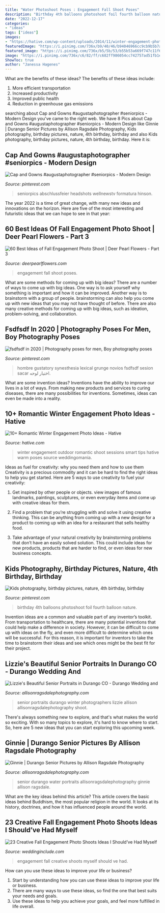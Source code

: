 ```yaml
---
title: "Water Photoshoot Poses : Engagement Fall Shoot Poses"
description: "Birthday 4th balloons photoshoot foil fourth balloon nature"
date: "2022-12-17"
categories:
- "ideas"
tags: ["ideas"]
images:
- "https://hative.com/wp-content/uploads/2014/11/winter-engagement-photo-ideas/8-winter-engagement-photo-ideas.jpg"
featuredImage: "https://i.pinimg.com/736x/b9/40/46/b94046966cc9cb9b5b7af2118c31cbe4.jpg"
featured_image: "https://i.pinimg.com/736x/b5/5b/53/b55b53a669f747c11f665e911a26f069.jpg"
image: "https://i.pinimg.com/736x/c6/82/ff/c682ff986054cc742757ad51fb1e626e--foil-balloons-kid-photography.jpg"
ShowToc: true
author: "Janessa Hagenes"
---
```



What are the benefits of these ideas?
The benefits of these ideas include: 
1. More efficient transportation 
2. Increased productivity 
3. Improved public health 
4. Reduction in greenhouse gas emissions 

	

		
searching about Cap and Gowns #augustaphotographer #seniorpics - Modern Design you've came to the right web. We have 8 Pics about Cap and Gowns #augustaphotographer #seniorpics - Modern Design like Ginnie | Durango Senior Pictures by Allison Ragsdale Photography, Kids photography, birthday pictures, nature, 4th birthday, birthday and also Kids photography, birthday pictures, nature, 4th birthday, birthday. Here it is:
		
    
## Cap And Gowns #augustaphotographer #seniorpics - Modern Design

<img loading=lazy src="https://i.pinimg.com/736x/b9/40/46/b94046966cc9cb9b5b7af2118c31cbe4.jpg" onerror="this.onerror=null;this.src='https://tse2.mm.bing.net/th?id=OIP.Z-iXTC9mc2aAiusIxARxPgHaLH&amp;pid=15.1';" alt="Cap and Gowns #augustaphotographer #seniorpics - Modern Design">

_Source: pinterest.com_

>seniorpics abschlussfeier headshots wellnewstv formatura hinson. 

	

The year 2022 is a time of great change, with many new ideas and innovations on the horizon. Here are five of the most interesting and futuristic ideas that we can hope to see in that year:

    
## 60 Best Ideas Of Fall Engagement Photo Shoot | Deer Pearl Flowers - Part 3

<img loading=lazy src="http://www.deerpearlflowers.com/wp-content/uploads/2016/08/Fall-Engagement-Photo-Shoot-and-Poses-Ideas-49.jpg" onerror="this.onerror=null;this.src='https://tse1.mm.bing.net/th?id=OIP.1sEjVev3SxUe0rhQ1l1p-QHaLH&amp;pid=15.1';" alt="60 Best Ideas of Fall Engagement Photo Shoot | Deer Pearl Flowers - Part 3">

_Source: deerpearlflowers.com_

>engagement fall shoot poses. 

	

What are some methods for coming up with big ideas?
There are a number of ways to come up with big ideas. One way is to ask yourself why something is important and how it can be improved. Another way is to brainstorm with a group of people. brainstorming can also help you come up with new ideas that you may not have thought of before. There are also many creative methods for coming up with big ideas, such as ideation, problem-solving, and collaboration.

    
## Fsdfsdf In 2020 | Photography Poses For Men, Boy Photography Poses

<img loading=lazy src="https://i.pinimg.com/736x/b5/5b/53/b55b53a669f747c11f665e911a26f069.jpg" onerror="this.onerror=null;this.src='https://tse1.mm.bing.net/th?id=OIP.O59c_nNytudgMJH_eNLi0QHaJ4&amp;pid=15.1';" alt="fsdfsdf in 2020 | Photography poses for men, Boy photography poses">

_Source: pinterest.com_

>hombre gustatory synesthesia lexical grunge novios fsdfsdf sesion sacar اختيار لوحه. 

	

What are some invention ideas?
Inventions have the ability to improve our lives in a lot of ways. From making new products and services to curing diseases, there are many possibilities for inventions. Sometimes, ideas can even be made into a reality.

    
## 10+ Romantic Winter Engagement Photo Ideas - Hative

<img loading=lazy src="https://hative.com/wp-content/uploads/2014/11/winter-engagement-photo-ideas/8-winter-engagement-photo-ideas.jpg" onerror="this.onerror=null;this.src='https://tse4.mm.bing.net/th?id=OIP.6dEU46Saaqnl5MT6QloPFQHaLH&amp;pid=15.1';" alt="10+ Romantic Winter Engagement Photo Ideas - Hative">

_Source: hative.com_

>winter engagement outdoor romantic shoot sessions smart tips hative warm poses source weddingomania. 

	

Ideas as fuel for creativity: why you need them and how to use them
Creativity is a precious commodity and it can be hard to find the right ideas to help you get started. Here are 5 ways to use creativity to fuel your creativity:
1. Get inspired by other people or objects. view images of famous landmarks, paintings, sculptures, or even everyday items and come up with creative ideas for them.

2. Find a problem that you’re struggling with and solve it using creative thinking. This can be anything from coming up with a new design for a product to coming up with an idea for a restaurant that sells healthy food.

3. Take advantage of your natural creativity by brainstorming problems that don’t have an easily solved solution. This could include ideas for new products, products that are harder to find, or even ideas for new business concepts.


    
## Kids Photography, Birthday Pictures, Nature, 4th Birthday, Birthday

<img loading=lazy src="https://i.pinimg.com/736x/c6/82/ff/c682ff986054cc742757ad51fb1e626e--foil-balloons-kid-photography.jpg" onerror="this.onerror=null;this.src='https://tse1.mm.bing.net/th?id=OIP._2U7_CSvbRADb920TQNLhwHaLJ&amp;pid=15.1';" alt="Kids photography, birthday pictures, nature, 4th birthday, birthday">

_Source: pinterest.com_

>birthday 4th balloons photoshoot foil fourth balloon nature. 

	

Invention ideas are a common and valuable part of any inventor’s toolkit. From transportation to healthcare, there are many potential inventions that could help make a difference in society. However, it can be difficult to come up with ideas on the fly, and even more difficult to determine which ones will be successful. For this reason, it is important for inventors to take the time to brainstorm their ideas and see which ones might be the best fit for their project.

    
## Lizzie&#039;s Beautiful Senior Portraits In Durango CO - Durango Wedding And

<img loading=lazy src="https://allisonragsdalephotography.com/wp-content/uploads/2014/03/allisonragsdalephotography-7520.jpg" onerror="this.onerror=null;this.src='https://tse4.mm.bing.net/th?id=OIP.bRiMDhTheGAR9LyfokG6CQHaLI&amp;pid=15.1';" alt="Lizzie&#039;s Beautiful Senior Portraits in Durango CO - Durango Wedding and">

_Source: allisonragsdalephotography.com_

>senior portraits durango winter photographers lizzie allison allisonragsdalephotography shoot. 

	

There's always something new to explore, and that's what makes the world so exciting. With so many topics to explore, it's hard to know where to start.  So, here are 5 new ideas that you can start exploring this upcoming week.

    
## Ginnie | Durango Senior Pictures By Allison Ragsdale Photography

<img loading=lazy src="https://allisonragsdalephotography.com/wp-content/uploads/2013/07/allisonragsdalephotography-3187.jpg" onerror="this.onerror=null;this.src='https://tse3.mm.bing.net/th?id=OIP.4QKLdOfTLhh5JsezdDeo3wHaE7&amp;pid=15.1';" alt="Ginnie | Durango Senior Pictures by Allison Ragsdale Photography">

_Source: allisonragsdalephotography.com_

>senior durango water portraits allisonragsdalephotography ginnie allison ragsdale. 

	

What are the key ideas behind this article?
This article covers the basic ideas behind Buddhism, the most popular religion in the world. It looks at its history, doctrines, and how it has influenced people around the world.

    
## 23 Creative Fall Engagement Photo Shoots Ideas I Should’ve Had Myself

<img loading=lazy src="https://www.weddinginclude.com/wp-content/uploads/2017/06/Fall-engagement-pictures-with-leaves.jpg" onerror="this.onerror=null;this.src='https://tse3.mm.bing.net/th?id=OIP.3K7gKhd9xG-HJBEiOhw5cQHaLY&amp;pid=15.1';" alt="23 Creative Fall Engagement Photo Shoots Ideas I Should’ve Had Myself">

_Source: weddinginclude.com_

>engagement fall creative shoots myself should ve had. 

	

How can you use these ideas to improve your life or business?
1. Start by understanding how you can use these ideas to improve your life or business.
2. There are many ways to use these ideas, so find the one that best suits your needs and goals.
3. Use these ideas to help you achieve your goals, and feel more fulfilled in life overall.

